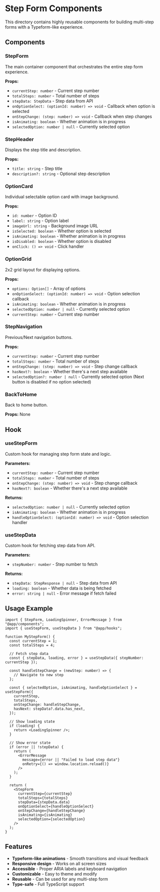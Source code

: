 # Step Form Components

This directory contains highly reusable components for building multi-step forms with a Typeform-like experience.

## Components

### StepForm
The main container component that orchestrates the entire step form experience.

**Props:**
- `currentStep: number` - Current step number
- `totalSteps: number` - Total number of steps
- `stepData: StepData` - Step data from API
- `onOptionSelect: (optionId: number) => void` - Callback when option is selected
- `onStepChange: (step: number) => void` - Callback when step changes
- `isAnimating: boolean` - Whether animation is in progress
- `selectedOption: number | null` - Currently selected option

### StepHeader
Displays the step title and description.

**Props:**
- `title: string` - Step title
- `description?: string` - Optional step description

### OptionCard
Individual selectable option card with image background.

**Props:**
- `id: number` - Option ID
- `label: string` - Option label
- `imageUrl: string` - Background image URL
- `isSelected: boolean` - Whether option is selected
- `isAnimating: boolean` - Whether animation is in progress
- `isDisabled: boolean` - Whether option is disabled
- `onClick: () => void` - Click handler

### OptionGrid
2x2 grid layout for displaying options.

**Props:**
- `options: Option[]` - Array of options
- `onOptionSelect: (optionId: number) => void` - Option selection callback
- `isAnimating: boolean` - Whether animation is in progress
- `selectedOption: number | null` - Currently selected option
- `currentStep: number` - Current step number

### StepNavigation
Previous/Next navigation buttons.

**Props:**
- `currentStep: number` - Current step number
- `totalSteps: number` - Total number of steps
- `onStepChange: (step: number) => void` - Step change callback
- `hasNext?: boolean` - Whether there's a next step available
- `selectedOption?: number | null` - Currently selected option (Next button is disabled if no option selected)



### BackToHome
Back to home button.

**Props:** None

## Hook

### useStepForm
Custom hook for managing step form state and logic.

**Parameters:**
- `currentStep: number` - Current step number
- `totalSteps: number` - Total number of steps
- `onStepChange: (step: number) => void` - Step change callback
- `hasNext?: boolean` - Whether there's a next step available

**Returns:**
- `selectedOption: number | null` - Currently selected option
- `isAnimating: boolean` - Whether animation is in progress
- `handleOptionSelect: (optionId: number) => void` - Option selection handler

### useStepData
Custom hook for fetching step data from API.

**Parameters:**
- `stepNumber: number` - Step number to fetch

**Returns:**
- `stepData: StepResponse | null` - Step data from API
- `loading: boolean` - Whether data is being fetched
- `error: string | null` - Error message if fetch failed

## Usage Example

```tsx
import { StepForm, LoadingSpinner, ErrorMessage } from "@app/components";
import { useStepForm, useStepData } from "@app/hooks";

function MyStepForm() {
  const currentStep = 1;
  const totalSteps = 4;
  
  // Fetch step data
  const { stepData, loading, error } = useStepData({ stepNumber: currentStep });

  const handleStepChange = (newStep: number) => {
    // Navigate to new step
  };

  const { selectedOption, isAnimating, handleOptionSelect } = useStepForm({
    currentStep,
    totalSteps,
    onStepChange: handleStepChange,
    hasNext: stepData?.data.has_next,
  });

  // Show loading state
  if (loading) {
    return <LoadingSpinner />;
  }

  // Show error state
  if (error || !stepData) {
    return (
      <ErrorMessage 
        message={error || "Failed to load step data"} 
        onRetry={() => window.location.reload()}
      />
    );
  }

  return (
    <StepForm
      currentStep={currentStep}
      totalSteps={totalSteps}
      stepData={stepData.data}
      onOptionSelect={handleOptionSelect}
      onStepChange={handleStepChange}
      isAnimating={isAnimating}
      selectedOption={selectedOption}
    />
  );
}
```

## Features

- **Typeform-like animations** - Smooth transitions and visual feedback
- **Responsive design** - Works on all screen sizes
- **Accessible** - Proper ARIA labels and keyboard navigation
- **Customizable** - Easy to theme and modify
- **Reusable** - Can be used for any multi-step form
- **Type-safe** - Full TypeScript support 